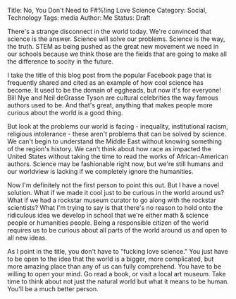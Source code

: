 Title: No, You Don't Need to F#%!ing Love Science
Category: Social, Technology
Tags: media
Author: Me
Status: Draft

There's a strange disconnect in the world today. We're convinced that science is the answer. Science will solve our problems. Science is the way, the truth. STEM as being pushed as the great new movement we need in our schools because we think those are the fields that are going to make all the difference to socity in the future. 

I take the title of this blog post from the popular Facebook page that is frequently shared and cited as an example of how cool science has become. It used to be the domain of eggheads, but now it's for everyone! Bill Nye and Neil deGrasse Tyson are cultural celebrities the way famous authors used to be. And that's great, anything that makes people more curious about the world is a good thing.

But look at the problems our world is facing - inequality, institutional racism, religious intolerance - these aren't problems that can be solved by science. We can't begin to understand the Middle East without knowing something of the region's history. We can't think about how race as impacted the United States without taking the time to read the works of African-American authors. Science may be fashionable right now, but we're still humans and our worldview is lacking if we completely ignore the humanities. 

Now I'm definitely not the first person to point this out. But I have a novel solution. What if we made it cool just to be curious in the world around us? What if we had a rockstar museum curator to go along with the rockstar scientists? What I'm trying to say is that there's no reason to hold onto the ridiculous idea we develop in school that we're either math & science people or humanities people. Being a responsible citizen of the world requires us to be curious about all parts of the world around us and open to all new ideas.

As I point in the title, you don't have to "fucking love science." You just have to be open to the idea that the world is a bigger, more complicated, but more amazing place than any of us can fully comprehend. You have to be willing to open your mind. Go read a book, or visit a local art museum. Take time to think about not just the natural world but what it means to be human. You'll be a much better person.
